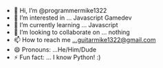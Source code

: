 - 👋 Hi, I’m @programmermike1322
- 👀 I’m interested in ... Javascript Gamedev
- 🌱 I’m currently learning ... Javascript
- 💞️ I’m looking to collaborate on ... nothing
- 📫 How to reach me ...guitarmike1322@gmail.com
- 😄 Pronouns: ...He/Him/Dude
- ⚡ Fun fact: ... I know Python! :)

<!---
programmermike1322/programmermike1322 is a ✨ special ✨ repository because its `README.md` (this file) appears on your GitHub profile.
You can click the Preview link to take a look at your changes.
--->
